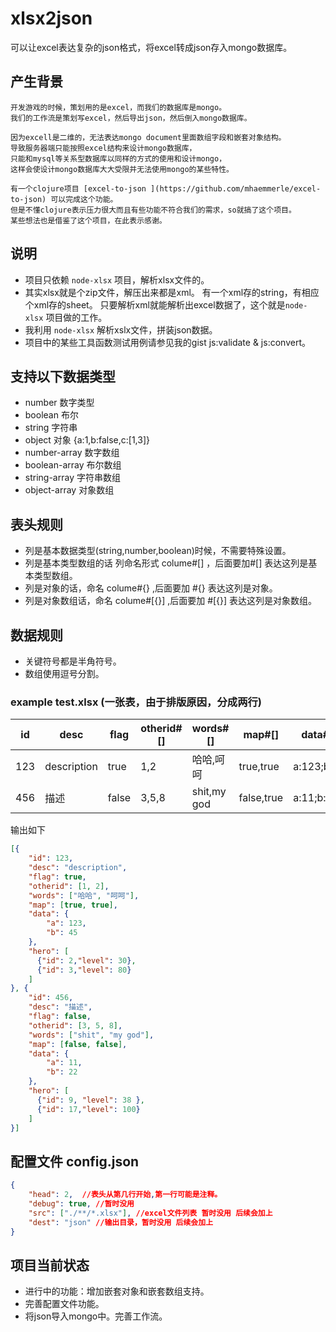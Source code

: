 xlsx2json
=========

可以让excel表达复杂的json格式，将excel转成json存入mongo数据库。

## 产生背景

	开发游戏的时候，策划用的是excel，而我们的数据库是mongo。
	我们的工作流是策划写excel，然后导出json，然后倒入mongo数据库。

	因为excell是二维的，无法表达mongo document里面数组字段和嵌套对象结构。
	导致服务器端只能按照excel结构来设计mongo数据库，
	只能和mysql等关系型数据库以同样的方式的使用和设计mongo，
	这样会使设计mongo数据库大大受限并无法使用mongo的某些特性。

	有一个clojure项目 [excel-to-json ](https://github.com/mhaemmerle/excel-to-json) 可以完成这个功能。
	但是不懂clojure表示压力很大而且有些功能不符合我们的需求，so就搞了这个项目。
	某些想法也是借鉴了这个项目，在此表示感谢。

## 说明
* 项目只依赖 `node-xlsx` 项目，解析xlsx文件的。
* 其实xlsx就是个zip文件，解压出来都是xml。
  有一个xml存的string，有相应个xml存的sheet。
  只要解析xml就能解析出excel数据了，这个就是`node-xlsx` 项目做的工作。
* 我利用 `node-xlsx` 解析xslx文件，拼装json数据。
* 项目中的某些工具函数测试用例请参见我的gist js:validate & js:convert。


## 支持以下数据类型
* number 数字类型
* boolean  布尔
* string 字符串
* object 对象 {a:1,b:false,c:[1,3]}
* number-array  数字数组
* boolean-array  布尔数组
* string-array  字符串数组
* object-array 对象数组


## 表头规则
* 列是基本数据类型(string,number,boolean)时候，不需要特殊设置。
* 列是基本类型数组的话 列命名形式  colume#[] ，后面要加#[] 表达这列是基本类型数组。
* 列是对象的话，命名 colume#{} ,后面要加 #{} 表达这列是对象。
* 列是对象数组话，命名 colume#[{}] ,后面要加 #[{}] 表达这列是对象数组。


## 数据规则
* 关键符号都是半角符号。
* 数组使用逗号分割。

### example  test.xlsx  (一张表，由于排版原因，分成两行)

| id    | desc        | flag   | otherid#[]  | words#[]     | map#[]     | data#{}      | hero#[{}]                     |
| ----- | ----------- | ------ | ----------- | ------------ | ---------- | ------------ | ----------------------------- |
| 123   | description | true   | 1,2         | 哈哈,呵呵    | true,true  | a:123;b:45   | id:2;level:30,id:3;level:80   |
| 456   | 描述        | false  | 3,5,8       | shit,my god  | false,true | a:11;b:22    | id:9;level:38,id:17;level:100 |

输出如下

```json
[{
    "id": 123,
    "desc": "description",
    "flag": true,
    "otherid": [1, 2],
    "words": ["哈哈", "呵呵"],
    "map": [true, true],
    "data": {
        "a": 123,
        "b": 45
    },
    "hero": [
      {"id": 2,"level": 30}, 
      {"id": 3,"level": 80}
    ]
}, {
    "id": 456,
    "desc": "描述",
    "flag": false,
    "otherid": [3, 5, 8],
    "words": ["shit", "my god"],
    "map": [false, false],
    "data": {
        "a": 11,
        "b": 22
    },
    "hero": [
      {"id": 9, "level": 38 }, 
      {"id": 17,"level": 100}
    ]
}]
```

## 配置文件 config.json

```json
{
    "head": 2,  //表头从第几行开始,第一行可能是注释。
    "debug": true, //暂时没用
    "src": ["./**/*.xlsx"], //excel文件列表 暂时没用 后续会加上
    "dest": "json" //输出目录，暂时没用 后续会加上
}
```

## 项目当前状态
* 进行中的功能：增加嵌套对象和嵌套数组支持。
* 完善配置文件功能。
* 将json导入mongo中。完善工作流。